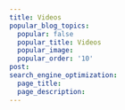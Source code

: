 ```yaml
---
title: Videos
popular_blog_topics:
  popular: false
  popular_title: Videos
  popular_image:
  popular_order: '10'
post:
search_engine_optimization:
  page_title:
  page_description:
---
```

